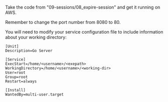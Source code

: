 Take the code from "09-sessions/08_expire-session" and get it running on AWS.

Remember to change the port number from 8080 to 80.

You will need to modify your service configuration file to include information about your working directory:

```
[Unit]
Description=Go Server

[Service]
ExecStart=/home/<username>/<exepath>
WorkingDirectory=/home/<username>/<working-dir>
User=root
Group=root
Restart=always

[Install]
WantedBy=multi-user.target
```